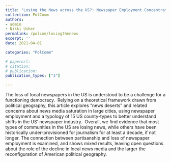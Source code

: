 ```yaml
---
title: "Losing the News across the US?: Newspaper Employment Concentration, News Deserts, and Implications for Political Geography (R&R)"
collection: PolComm
authors: 
- admin
- Nikki Usher
permalink: /polcom/losingthenews
excerpt: ''
date: 2021-04-01

categories: "PolComm"

# paperurl: 
# citation:
# publication: 
publication_types: ["3"]

---
```


The loss of local newspapers in the US is understood to be a challenge for a functioning democracy.  Relying on a theoretical framework drawn from political geography, this article explores “news deserts” and related concerns about news media saturation in large cities, using newspaper employment and a typology of 15 US county-types to better understand shifts in the US’ newspaper industry.  Overall, we find evidence that most types of communities in the US are losing news, while others have been historically under-provisioned for journalism for at least a decade, if not longer. The connection between partisanship and loss of newspaper employment is examined, and shows mixed results, leaving open questions about the role of the decline in local news media and the larger the reconfiguration of American political geography.  
